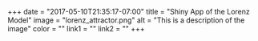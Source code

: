 +++
  date = "2017-05-10T21:35:17-07:00"
  title = "Shiny App of the Lorenz Model"
  image = "lorenz_attractor.png"
  alt = "This is a description of the image"
  color = ""
  link1 = ""
  link2 = ""
+++
    